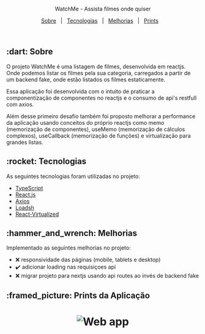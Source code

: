

<p align="center">
  WatchMe - Assista filmes onde quiser
</p>

<p align="center">
  <a href="#sobre">Sobre</a> &#xa0; | &#xa0;
  <a href="#tecnologias">Tecnologias</a> &#xa0; | &#xa0;
  <a href="#melhorias">Melhorias</a> &#xa0; | &#xa0;
  <a href="#prints">Prints</a> &#xa0; &#xa0;
</p>

<br>

<h2 id="sobre">:dart: Sobre</h2> 

O projeto WatchMe é uma listagem de filmes, desenvolvida em reactjs. Onde podemos listar os filmes pela sua categoria, carregados a partir de um backend fake, onde estão listados os filmes estaticamente.

Essa aplicação foi desenvolvida com o intuito de praticar a componentização de componentes no reactjs e o consumo de api's restfull com axios.

Além desse primeiro desafio também foi proposto melhorar a performance da aplicação usando conceitos do próprio reactjs como memo (memorização de componentes), useMemo (memorização de cálculos complexos), useCallback (memorização de funções) e virtualização para grandes listas. 


<h2 id="tecnologias">:rocket: Tecnologias</h2> 

As seguintes tecnologias foram utilizadas no projeto:

- [TypeScript](https://www.typescriptlang.org/)
- [React.js](https://reactjs.org/)
- [Axios](https://prismic.io/)
- [Loadsh](https://lodash.com/)
- [React-Virtualized](https://github.com/bvaughn/react-virtualized)

<h2 id="melhorias">:hammer_and_wrench: Melhorias</h2> 

Implementado as seguintes melhorias no projeto:

- :x: responsividade das páginas (mobile, tablets e desktop)
- :heavy_check_mark: adicionar loading nas requisiçoes api
- :x: migrar projeto para nextjs usando api routes ao invés de backend fake

<h2 id="prints">:framed_picture: Prints da Aplicação</h2> 

<h1 align="center">
    <img alt = "Web app" src = "./.github/gif.gif" />
</h1>
